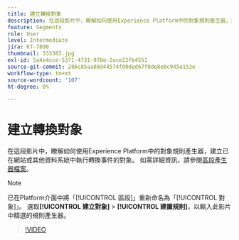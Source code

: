 ```yaml
---
title: 建立轉換對象
description: 在這段影片中，瞭解如何使用Experience Platform中的對象規則產生器，建立已在網站或其他資料系統中執行轉換事件的對象。
feature: Segments
role: User
level: Intermediate
jira: KT-7890
thumbnail: 333303.jpg
exl-id: 5a4e4cce-5371-4731-978e-2ace22fb4551
source-git-commit: 286c85aa88d44574f00ded67f0de8e0c945a153e
workflow-type: tm+mt
source-wordcount: '107'
ht-degree: 0%

---
```


# 建立轉換對象

在這段影片中，瞭解如何使用Experience Platform中的對象規則產生器，建立已在網站或其他資料系統中執行轉換事件的對象。 如需詳細資訊，請參閱[區段產生器檔案](https://experienceleague.adobe.com/docs/experience-platform/segmentation/ui/segment-builder.html)。

>[!NOTE]
>
> 已在Platform介面中將「[!UICONTROL 區段]」重新命名為「[!UICONTROL 對象]」。 選取&#x200B;**[!UICONTROL 建立對象]** > **[!UICONTROL 建置規則]**，以輸入此影片中精選的規則產生器。

>[!VIDEO](https://video.tv.adobe.com/v/333303/?learn=on&enablevpops)

